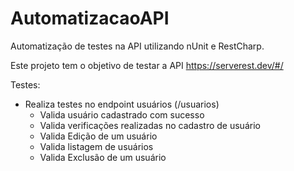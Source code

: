 # AutomatizacaoAPI

Automatização de testes na API utilizando nUnit e RestCharp.

Este projeto tem o objetivo de testar a API https://serverest.dev/#/

Testes:
- Realiza testes no endpoint usuários (/usuarios)
  - Valida usuário cadastrado com sucesso
  - Valida verificações realizadas no cadastro de usuário
  - Valida Edição de um usuário
  - Valida listagem de usuários
  - Valida Exclusão de um usuário


